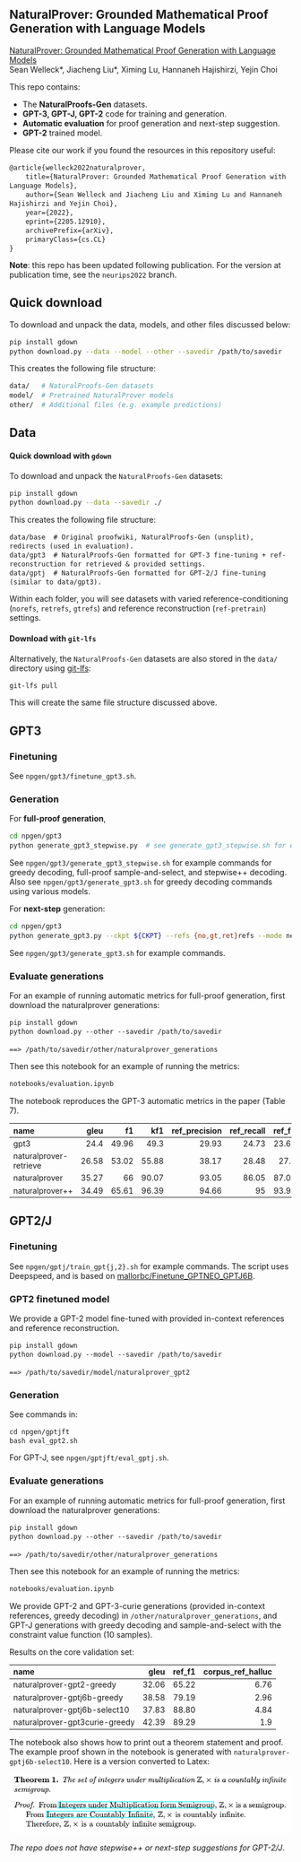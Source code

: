 ## NaturalProver: Grounded Mathematical Proof Generation with Language Models

[NaturalProver: Grounded Mathematical Proof Generation with Language Models](https://arxiv.org/pdf/2205.12910.pdf)\
Sean Welleck\*, Jiacheng Liu\*, Ximing Lu, Hannaneh Hajishirzi, Yejin Choi



This repo contains:

- The **NaturalProofs-Gen** datasets.
- **GPT-3, GPT-J, GPT-2** code for training and generation.
- **Automatic evaluation** for proof generation and next-step suggestion.
- **GPT-2** trained model.

Please cite our work if you found the resources in this repository useful:
```
@article{welleck2022naturalprover,
    title={NaturalProver: Grounded Mathematical Proof Generation with Language Models},
    author={Sean Welleck and Jiacheng Liu and Ximing Lu and Hannaneh Hajishirzi and Yejin Choi},
    year={2022},
    eprint={2205.12910},
    archivePrefix={arXiv},
    primaryClass={cs.CL}
}
```

**Note**: this repo has been updated following publication. For the version at publication time, see the `neurips2022` branch.

## Quick download
To download and unpack the data, models, and other files discussed below:
```bash
pip install gdown
python download.py --data --model --other --savedir /path/to/savedir
```
This creates the following file structure:
```bash
data/   # NaturalProofs-Gen datasets
model/  # Pretrained NaturalProver models 
other/  # Additional files (e.g. example predictions)
```

## Data

#### Quick download with `gdown`
To download and unpack the `NaturalProofs-Gen` datasets:
```bash
pip install gdown
python download.py --data --savedir ./
```
This creates the following file structure:
```
data/base  # Original proofwiki, NaturalProofs-Gen (unsplit), redirects (used in evaluation).
data/gpt3  # NaturalProofs-Gen formatted for GPT-3 fine-tuning + ref-reconstruction for retrieved & provided settings.
data/gptj  # NaturalProofs-Gen formatted for GPT-2/J fine-tuning (similar to data/gpt3).
```

Within each folder, you will see datasets with varied reference-conditioning (`norefs`, `retrefs`, `gtrefs`) and reference reconstruction (`ref-pretrain`) settings.

#### Download with `git-lfs`
Alternatively, the `NaturalProofs-Gen` datasets are also stored in the `data/` directory using [git-lfs](https://git-lfs.github.com/):

```bash
git-lfs pull
```
This will create the same file structure discussed above.

## GPT3

### Finetuning
See `npgen/gpt3/finetune_gpt3.sh`.

### Generation
For **full-proof generation**,
```bash
cd npgen/gpt3
python generate_gpt3_stepwise.py  # see generate_gpt3_stepwise.sh for example arguments
```
See `npgen/gpt3/generate_gpt3_stepwise.sh` for example commands for greedy decoding, full-proof sample-and-select, and stepwise++ decoding. 
Also see `npgen/gpt3/generate_gpt3.sh` for greedy decoding commands using various models.

For **next-step** generation:
```bash
cd npgen/gpt3
python generate_gpt3.py --ckpt ${CKPT} --refs {no,gt,ret}refs --mode nextstep --core-only
```
See `npgen/gpt3/generate_gpt3.sh` for example commands.

### Evaluate generations
For an example of running automatic metrics for full-proof generation, first download the naturalprover generations:
```
pip install gdown
python download.py --other --savedir /path/to/savedir

==> /path/to/savedir/other/naturalprover_generations
```
Then see this notebook for an example of running the metrics:
```bash
notebooks/evaluation.ipynb
```
The notebook reproduces the GPT-3 automatic metrics in the paper (Table 7).

| name                   |   gleu |    f1 |   kf1 |   ref_precision |   ref_recall |   ref_f1 |   corpus_ref_halluc |
|:-----------------------|-------:|------:|------:|----------------:|-------------:|---------:|--------------------:|
| gpt3                   |  24.4  | 49.96 | 49.3  |           29.93 |        24.73 |    23.69 |               17.92 |
| naturalprover-retrieve |  26.58 | 53.02 | 55.88 |           38.17 |        28.48 |    27.1  |                2.25 |
| naturalprover          |  35.27 | 66    | 90.07 |           93.05 |        86.05 |    87.08 |                1.6  |
| naturalprover++        |  34.49 | 65.61 | 96.39 |           94.66 |        95    |    93.92 |                1.71 |

## GPT2/J

### Finetuning

See `npgen/gptj/train_gpt{j,2}.sh` for example commands. The script uses Deepspeed, and 
is based on [mallorbc/Finetune_GPTNEO_GPTJ6B](https://github.com/mallorbc/Finetune_GPTNEO_GPTJ6B/tree/main/finetuning_repo). 

### GPT2 finetuned model

We provide a GPT-2 model fine-tuned with provided in-context references and reference reconstruction.
```
pip install gdown
python download.py --model --savedir /path/to/savedir

==> /path/to/savedir/model/naturalprover_gpt2
```

### Generation

See commands in:
```
cd npgen/gptjft
bash eval_gpt2.sh
```
For GPT-J, see `npgen/gptjft/eval_gptj.sh`.


### Evaluate generations
For an example of running automatic metrics for full-proof generation, first download the naturalprover generations:
```
pip install gdown
python download.py --other --savedir /path/to/savedir

==> /path/to/savedir/other/naturalprover_generations
```
Then see this notebook for an example of running the metrics:
```bash
notebooks/evaluation.ipynb
```
We provide GPT-2 and GPT-3-curie generations (provided in-context references, greedy decoding) in `/other/naturalprover_generations`, and GPT-J generations with greedy decoding and sample-and-select with the constraint value function (10 samples).

Results on the core validation set:

| name             |   gleu |   ref_f1 |   corpus_ref_halluc |
|:-----------------|-------:|---------:|--------------------:|
| naturalprover-gpt2-greedy      |  32.06 |    65.22 |                6.76 |
| naturalprover-gptj6b-greedy    |  38.58 |    79.19 |                2.96 |
| naturalprover-gptj6b-select10  |  37.83 |    88.80  |                4.84 |
| naturalprover-gpt3curie-greedy |  42.39 |    89.29 |                1.9  |

The notebook also shows how to print out a theorem statement and proof. The example proof shown in the notebook is generated with `naturalprover-gptj6b-select10`.
Here is a version converted to Latex:

![example](notebooks/example.png)



*The repo does not have stepwise++ or next-step suggestions for GPT-2/J*.







